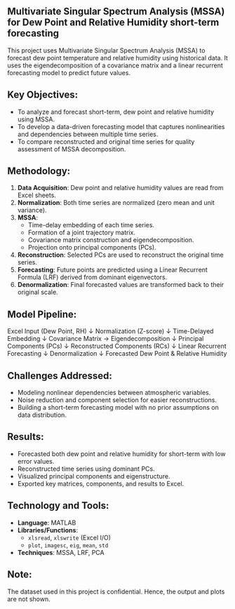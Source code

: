 ## Multivariate Singular Spectrum Analysis (MSSA) for Dew Point and Relative Humidity short-term forecasting ##

This project uses Multivariate Singular Spectrum Analysis (MSSA) to forecast dew point temperature and relative humidity using historical data. 
It uses the eigendecomposition of a covariance matrix and a linear recurrent forecasting model to predict future values.

## Key Objectives:

- To analyze and forecast short-term, dew point and relative humidity using MSSA.
- To develop a data-driven forecasting model that captures nonlinearities and dependencies between multiple time series.
- To compare reconstructed and original time series for quality assessment of MSSA decomposition.

## Methodology:

1. **Data Acquisition**: Dew point and relative humidity values are read from Excel sheets.
2. **Normalization**: Both time series are normalized (zero mean and unit variance).
3. **MSSA**:
   - Time-delay embedding of each time series.
   - Formation of a joint trajectory matrix.
   - Covariance matrix construction and eigendecomposition.
   - Projection onto principal components (PCs).
4. **Reconstruction**: Selected PCs are used to reconstruct the original time series.
5. **Forecasting**: Future points are predicted using a Linear Recurrent Formula (LRF) derived from dominant eigenvectors.
6. **Denormalization**: Final forecasted values are transformed back to their original scale.

## Model Pipeline:
Excel Input (Dew Point, RH) 
       ↓
Normalization (Z-score)
       ↓
Time-Delayed Embedding
       ↓
Covariance Matrix → Eigendecomposition
       ↓
Principal Components (PCs)
       ↓
Reconstructed Components (RCs)
       ↓
Linear Recurrent Forecasting
       ↓
Denormalization
       ↓
Forecasted Dew Point & Relative Humidity

## Challenges Addressed:

- Modeling nonlinear dependencies between atmospheric variables.
- Noise reduction and component selection for easier reconstructions.
- Building a short-term forecasting model with no prior assumptions on data distribution.

## Results:

- Forecasted both dew point and relative humidity for short-term with low error values.
- Reconstructed time series using dominant PCs.
- Visualized principal components and eigenstructure.
- Exported key matrices, components, and results to Excel.

## Technology and Tools:

- **Language**: MATLAB
- **Libraries/Functions**:
  - `xlsread`, `xlswrite` (Excel I/O)
  - `plot`, `imagesc`, `eig`, `mean`, `std`
- **Techniques**: MSSA, LRF, PCA

## Note:
The dataset used in this project is confidential. Hence, the output and plots are not shown.



